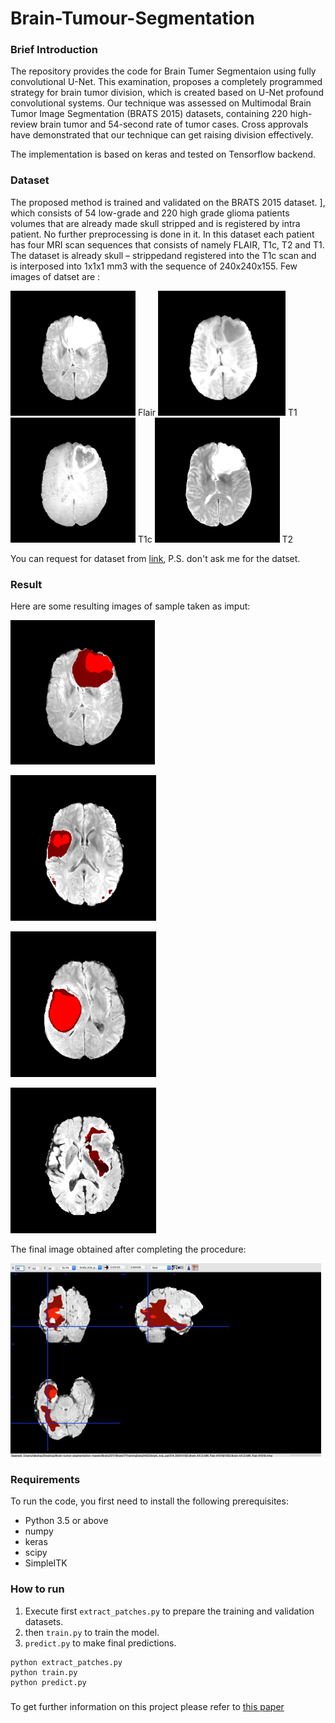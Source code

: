 # Brain-Tumour-Segmentation

### Brief Introduction

The repository provides the code for Brain Tumer Segmentaion using fully convolutional U-Net. This examination, proposes a completely programmed strategy for brain tumor division, which is created based on U-Net profound convolutional systems. Our technique was assessed on Multimodal Brain Tumor Image Segmentation (BRATS 2015) datasets, containing 220 high-review brain tumor and 54-second rate of tumor cases. Cross approvals have demonstrated that our technique can get raising division effectively.

The implementation is based on keras and tested on Tensorflow backend.

### Dataset

The proposed method is trained and validated on the BRATS 2015 dataset. ], which consists of 54 low-grade and 220 high grade glioma patients volumes that are already made skull stripped and is registered by intra patient. No further preprocessing is done in it. In this dataset each patient has four MRI scan sequences that consists of namely FLAIR, T1c, T2 and T1. The dataset is already skull – strippedand registered into the T1c scan and is interposed into 1x1x1 mm3 with the sequence of 240x240x155. Few images of datset are :

![](imgs/Flair.png)
Flair
![](imgs/T1.png)
T1
![](imgs/T1c.png)
T1c
![](imgs/T2.png)
T2

You can request for dataset from [link](https://www.smir.ch/BraTS/Start2015),
P.S. don't ask me for the datset.

### Result
Here are some resulting images of sample taken as imput:

![](imgs/Picture1.png)

![](imgs/Picture2.png)

![](imgs/Picture3.png)

![](imgs/Picture4.png)

The final image obtained after completing the procedure:

![](imgs/RESULT.png)

### Requirements

To run the code, you first need to install the following prerequisites: 

* Python 3.5 or above
* numpy
* keras
* scipy
* SimpleITK

### How to run

1. Execute first `extract_patches.py` to prepare the training and validation datasets.
2. then `train.py` to train the model.
3. `predict.py` to make final predictions.

```
python extract_patches.py
python train.py
python predict.py
```

###

To get further information on this project please refer to [this paper](http://www.jmdet.com/wp-content/uploads/2019/02/4jmdet_12_2_4-2.pdf)
